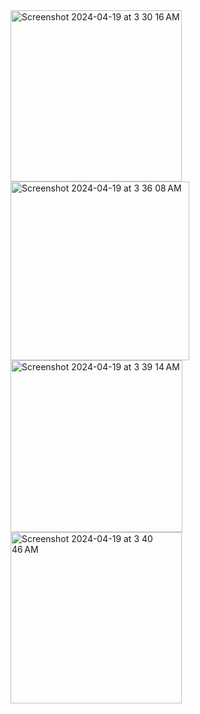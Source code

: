 <img width="274" alt="Screenshot 2024-04-19 at 3 30 16 AM" src="https://github.com/chiransiriwardhana/WatchOS-Note_App/assets/47823522/492a41b6-0d3c-4269-9b03-f6303eda0330">
<img width="286" alt="Screenshot 2024-04-19 at 3 36 08 AM" src="https://github.com/chiransiriwardhana/WatchOS-Note_App/assets/47823522/3e7842a5-d1f8-4241-94c6-57fd7f633a51">
<img width="275" alt="Screenshot 2024-04-19 at 3 39 14 AM" src="https://github.com/chiransiriwardhana/WatchOS-Note_App/assets/47823522/1d3de2ff-b7c8-43ce-bb8c-bf7aa8e0b261">
<img width="274" alt="Screenshot 2024-04-19 at 3 40 46 AM" src="https://github.com/chiransiriwardhana/WatchOS-Note_App/assets/47823522/965ec4c2-cadb-4d60-8b97-3bcfcab01bc9">
